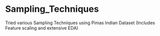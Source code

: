 # Sampling_Techniques

Tried various Sampling Techniques using Pimas Indian Dataset
(Includes Feature scaling and extensive EDA)
